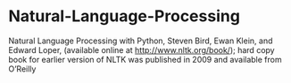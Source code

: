 # Natural-Language-Processing
Natural Language Processing with Python, Steven Bird, Ewan Klein, and Edward Loper, (available online at
http://www.nltk.org/book/); hard copy book for earlier version of NLTK was published in 2009 and available
from O’Reilly
